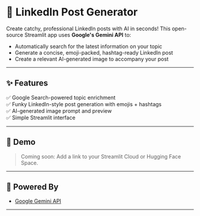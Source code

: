 # 🚀 LinkedIn Post Generator

Create catchy, professional LinkedIn posts with AI in seconds! This open-source Streamlit app uses **Google's Gemini API** to:
- Automatically search for the latest information on your topic
- Generate a concise, emoji-packed, hashtag-ready LinkedIn post
- Create a relevant AI-generated image to accompany your post

---

## ✨ Features

✅ Google Search-powered topic enrichment  
✅ Funky LinkedIn-style post generation with emojis + hashtags  
✅ AI-generated image prompt and preview  
✅ Simple Streamlit interface  

---

## 📸 Demo

> Coming soon: Add a link to your Streamlit Cloud or Hugging Face Space.

---

## 🧠 Powered By
- [Google Gemini API](https://ai.google.dev/)

---
